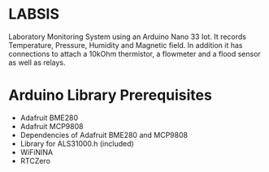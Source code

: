 # LABSIS
Laboratory Monitoring System using an Arduino Nano 33 Iot. It records Temperature, Pressure, Humidity and Magnetic field. In addition it has connections to attach a 10kOhm thermistor, a flowmeter and a flood sensor as well as relays. 

# Arduino Library Prerequisites
- Adafruit BME280
- Adafruit MCP9808
- Dependencies of Adafruit BME280 and MCP9808
- Library for ALS31000.h (included)
- WiFiNINA
- RTCZero
